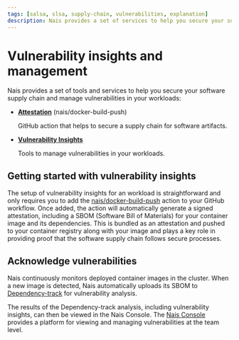 ```yaml
---
tags: [salsa, slsa, supply-chain, vulnerabilities, explanation]
description: Nais provides a set of services to help you secure your software supply chain and manage vulnerabilities in your workloads.
---
```


# Vulnerability insights and management

Nais provides a set of tools and services to help you secure your software supply chain and manage vulnerabilities in your workloads:

<div class="grid cards" markdown>

- [**Attestation**][Attestation] (nais/docker-build-push)

    GitHub action that helps to secure a supply chain for software artifacts.

- [**Vulnerability Insights**][Insights]

    Tools to manage vulnerabilities in your workloads.

</div>

## Getting started with vulnerability insights

The setup of vulnerability insights for an workload is straightforward and only requires you to add the [nais/docker-build-push][Attestation] action to your GitHub workflow.
Once added, the action will automatically generate a signed attestation, including a SBOM
(Software Bill of Materials) for your container image and its dependencies.
This is bundled as an attestation and pushed to your container registry along with your image and plays a key role in providing proof that the software supply chain follows secure processes.

## Acknowledge vulnerabilities

Nais continuously monitors deployed container images in the cluster. 
When a new image is detected, Nais automatically uploads its SBOM to [Dependency-track][Insights] for vulnerability analysis.

The results of the Dependency-track analysis, including vulnerability insights, can then be viewed in the Nais Console.
The [Nais Console][Insights] provides a platform for viewing and managing vulnerabilities at the team level.

[Attestation]: how-to/attestation.md
[Insights]: how-to/insight.md

